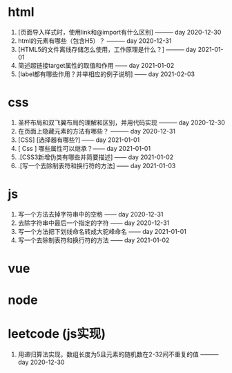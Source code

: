 # html

1.  [页面导入样式时，使用link和@import有什么区别] ——— day 2020-12-30
2.  html的元素有哪些（包含H5）？ ———  day 2020-12-31
3.   [HTML5的文件离线存储怎么使用，工作原理是什么？] ——— day 2021-01-01
4.  简述超链接target属性的取值和作用 —— day 2021-01-02
5.  [label都有哪些作用？并举相应的例子说明] —— day 2021-02-03

# css

1. 圣杯布局和双飞翼布局的理解和区别，并用代码实现  ———  day 2020-12-30
2. 在页面上隐藏元素的方法有哪些？ ——— day 2020-12-31
3. [CSS] [选择器有哪些?] —— day 2021-01-01
4. [ Css ] 哪些属性可以继承？—— day 2021-01-01
5. .[CSS3新增伪类有哪些并简要描述] —— day 2021-01-02
6. .[写一个去除制表符和换行符的方法] —— day 2021-01-03

# js

1. 写一个方法去掉字符串中的空格  —— day 2020-12-31
2. 去除字符串中最后一个指定的字符  —— day 2020-12-31
3. 写一个方法把下划线命名转成大驼峰命名 —— day 2021-01-01
4. 写一个去除制表符和换行符的方法 —— day 2021-01-02

# vue

# node

# leetcode (js实现)

1. 用递归算法实现，数组长度为5且元素的随机数在2-32间不重复的值  ———  day 2020-12-30